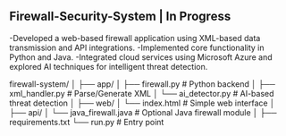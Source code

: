 ## Firewall-Security-System | In Progress

-Developed a web-based firewall application using XML-based data transmission and API integrations.
-Implemented core functionality in Python and Java.
-Integrated cloud services using Microsoft Azure and explored AI techniques for intelligent threat   detection.

firewall-system/
│
├── app/
│   ├── firewall.py           # Python backend
│   ├── xml_handler.py        # Parse/Generate XML
│   └── ai_detector.py        # AI-based threat detection
│
├── web/
│   └── index.html            # Simple web interface
│
├── api/
│   └── java_firewall.java    # Optional Java firewall module
│
├── requirements.txt
└── run.py                    # Entry point

